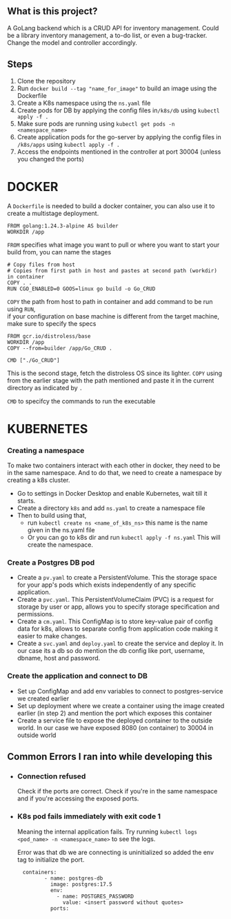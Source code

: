 ## What is this project? 
A GoLang backend which is a CRUD API for inventory management. Could be a library inventory management, a to-do list, or even a bug-tracker. 
Change the model and controller accordingly.

## Steps
1. Clone the repository
2. Run <nobr>`docker build --tag "name_for_image"`</nobr> to build an image using the Dockerfile
3. Create a K8s namespace using the `ns.yaml` file
4. Create pods for DB by applying the config files in`/k8s/db` using `kubectl apply -f .`
5. Make sure pods are running using <nobr>`kubectl get pods -n <namespace_name>`</nobr>
6. Create application pods for the go-server by applying the config files in `/k8s/apps` using <nobr>`kubectl apply -f .`</nobr>
7. Access the endpoints mentioned in the controller at port 30004 (unless you changed the ports)

# DOCKER
A `Dockerfile` is needed to build a docker container, you can also use it to create a multistage deployment. 
```
FROM golang:1.24.3-alpine AS builder
WORKDIR /app
```
`FROM` specifies what image you want to pull or where you want to start your build from, you can name the stages

```
# Copy files from host
# Copies from first path in host and pastes at second path (workdir) in container
COPY . .
RUN CGO_ENABLED=0 GOOS=linux go build -o Go_CRUD
```
`COPY` the path from host to path in container and add command to be run using `RUN`,  
if your configuration on base machine is different from the target machine, make sure to specify the specs

```
FROM gcr.io/distroless/base
WORKDIR /app
COPY --from=builder /app/Go_CRUD .

CMD ["./Go_CRUD"]
```
This is the second stage, fetch the distroless OS since its lighter.
`COPY` using from the earlier stage with the path mentioned and paste it in the current directory as indicated by `.`

`CMD` to specifcy the commands to run the executable


# KUBERNETES

### Creating a namespace
To make two containers interact with each other in docker, they need to be in the same namespace. And to do that, we need to create a namespace by creating a k8s cluster. 
- Go to settings in Docker Desktop and enable Kubernetes, wait till it starts.
- Create a directory `k8s` and add `ns.yaml` to create a namespace file
- Then to build using that, 
	- run `kubectl create ns <name_of_k8s_ns>` this name is the name given in the ns.yaml file
	- Or you can go to k8s dir and run `kubectl apply -f ns.yaml` This will create the namespace.

### Create a Postgres DB pod
- Create a `pv.yaml` to create a PersistentVolume. This the storage space for your app's pods which exists independently of any specific application.
- Create a `pvc.yaml`. This PersistentVolumeClaim (PVC) is a request for storage by user or app, allows you to specify storage specification and permissions.
- Create a `cm.yaml`. This ConfigMap is to store key-value pair of config data for k8s, allows to separate config from application code making it easier to make changes.
- Create a `svc.yaml` and `deploy.yaml` to create the service and deploy it. In our case its a db so do mention the db config like port, username, dbname, host and password.

### Create the application and connect to DB
- Set up ConfigMap and add env variables to connect to postgres-service we created earlier
- Set up deployment where we create a container using the image created earlier (in step 2) and mention the port which exposes this container
- Create a service file to expose the deployed container to the outside world. In our case we have exposed 8080 (on container) to 30004 in outside world

## Common Errors I ran into while developing this
- ### Connection refused
    Check if the ports are correct. Check if you're in the same namespace and if you're accessing the exposed ports.
- ### K8s pod fails immediately with exit code 1
    Meaning the internal application fails. 
    Try running `kubectl logs <pod_name> -n <namespace_name>` to see the logs. 

    Error was that db we are connecting is uninitialized so added the env tag to initialize the port.
```
     containers:
            - name: postgres-db
              image: postgres:17.5
              env:
                - name: POSTGRES_PASSWORD
                  value: <insert password without quotes>
              ports:
```
